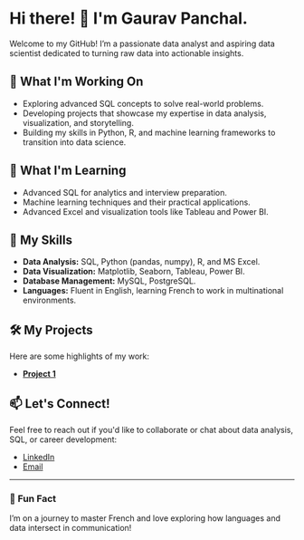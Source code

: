 # Hi there! 👋 I'm Gaurav Panchal. 

Welcome to my GitHub! I’m a passionate data analyst and aspiring data scientist dedicated to turning raw data into actionable insights.  

## 🔭 What I'm Working On  
- Exploring advanced SQL concepts to solve real-world problems.  
- Developing projects that showcase my expertise in data analysis, visualization, and storytelling.  
- Building my skills in Python, R, and machine learning frameworks to transition into data science.  

## 🌱 What I'm Learning  
- Advanced SQL for analytics and interview preparation.  
- Machine learning techniques and their practical applications.  
- Advanced Excel and visualization tools like Tableau and Power BI.  

## 💼 My Skills  
- **Data Analysis:** SQL, Python (pandas, numpy), R, and MS Excel.  
- **Data Visualization:** Matplotlib, Seaborn, Tableau, Power BI.  
- **Database Management:** MySQL, PostgreSQL.  
- **Languages:** Fluent in English, learning French to work in multinational environments.  

## 🛠️ My Projects  
Here are some highlights of my work:  
- **[Project 1](link-to-project)**

## 📫 Let's Connect!  
Feel free to reach out if you'd like to collaborate or chat about data analysis, SQL, or career development:  
- [LinkedIn](www.linkedin.com/in/gaurav--panchal)   
- [Email](gouravpanchal2015@gmail.com.com)  

---

### 🎯 Fun Fact  
I’m on a journey to master French and love exploring how languages and data intersect in communication!  

